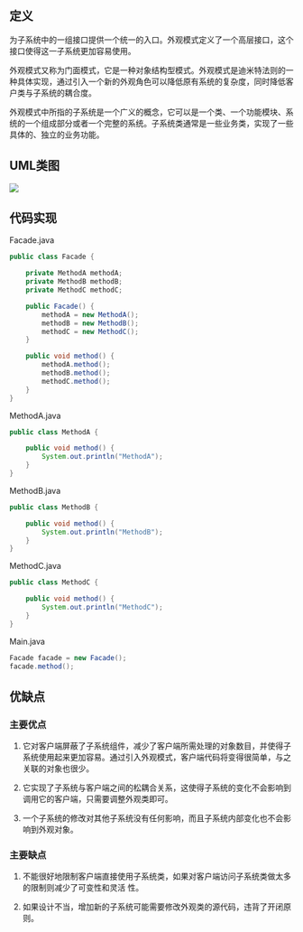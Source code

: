 ## 定义

为子系统中的一组接口提供一个统一的入口。外观模式定义了一个高层接口，这个接口使得这一子系统更加容易使用。

外观模式又称为门面模式，它是一种对象结构型模式。外观模式是迪米特法则的一种具体实现，通过引入一个新的外观角色可以降低原有系统的复杂度，同时降低客户类与子系统的耦合度。

外观模式中所指的子系统是一个广义的概念，它可以是一个类、一个功能模块、系统的一个组成部分或者一个完整的系统。子系统类通常是一些业务类，实现了一些具体的、独立的业务功能。


## UML类图

![](https://github.com/GeorgePengZhang/DesignPattern-Java/blob/master/img/Facade/QQ%E6%88%AA%E5%9B%BE20190506112456.png)

## 代码实现

Facade.java
``` java
public class Facade {

    private MethodA methodA;
    private MethodB methodB;
    private MethodC methodC;

    public Facade() {
        methodA = new MethodA();
        methodB = new MethodB();
        methodC = new MethodC();
    }

    public void method() {
        methodA.method();
        methodB.method();
        methodC.method();
    }
}
```

MethodA.java
``` java
public class MethodA {

    public void method() {
        System.out.println("MethodA");
    }
}
```

MethodB.java
``` java
public class MethodB {

    public void method() {
        System.out.println("MethodB");
    }
}
```

MethodC.java
``` java
public class MethodC {

    public void method() {
        System.out.println("MethodC");
    }
}
```

Main.java
``` java
Facade facade = new Facade();
facade.method();
```

## 优缺点

### 主要优点

1. 它对客户端屏蔽了子系统组件，减少了客户端所需处理的对象数目，并使得子系统使用起来更加容易。通过引入外观模式，客户端代码将变得很简单，与之关联的对象也很少。

2. 它实现了子系统与客户端之间的松耦合关系，这使得子系统的变化不会影响到调用它的客户端，只需要调整外观类即可。

3. 一个子系统的修改对其他子系统没有任何影响，而且子系统内部变化也不会影响到外观对象。

### 主要缺点

1. 不能很好地限制客户端直接使用子系统类，如果对客户端访问子系统类做太多的限制则减少了可变性和灵活 性。

2. 如果设计不当，增加新的子系统可能需要修改外观类的源代码，违背了开闭原则。